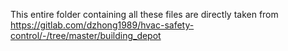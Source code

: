 This entire folder containing all these files are directly taken from https://gitlab.com/dzhong1989/hvac-safety-control/-/tree/master/building_depot
